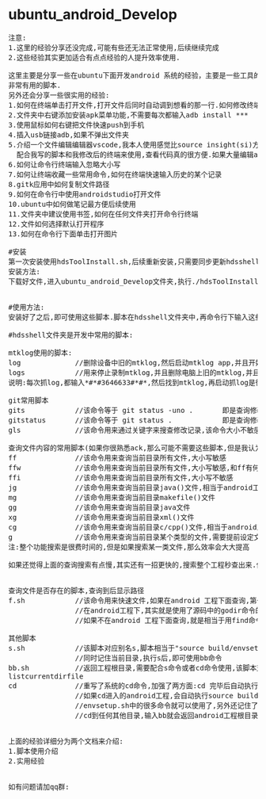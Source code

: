 # ubuntu_android_Develop
<pre>
注意:
1.这里的经验分享还没完成,可能有些还无法正常使用,后续继续完成
2.这些经验其实更加适合有点点经验的人提升效率使用.

这里主要是分享一些在ubuntu下面开发android 系统的经验，主要是一些工具的使用，加速开发,这里主要是分析一些
非常有用的脚本.
另外还会分享一些很实用的经验:
1.如何在终端单击打开文件,打开文件后同时自动调到想看的那一行.如何修改终端选中就是复制.
2.文件夹中右键添加安装apk菜单功能,不需要每次都输入adb install ***
3.使用鼠标如何右键把文件快速push到手机
4.插入usb链接adb,如果不弹出文件夹
5.介绍一个文件编辑编辑器vscode,我本人使用感觉比source insight(si)方便点,当然si也有比它强的地方.
  配合我写的脚本和我修改后的终端来使用,查看代码真的很方便.如果大量编辑android代码,当然,还是没有哪个编辑器能比的上androidstudio.
6.如何让命令行终端输入忽略大小写
7.如何让终端收藏一些常用命令,如何在终端快速输入历史的某个记录
8.gitk应用中如何复制文件路径
9.如何在命令行中使用androidstudio打开文件
10.ubuntu中如何做笔记最方便后续使用
11.文件夹中建议使用书签,如何在任何文件夹打开命令行终端
12.文件如何选择默认打开程序
13.如何在命令行下面单击打开图片

#安装
第一次安装使用hdsToolInstall.sh,后续重新安装,只需要同步更新hdsshell文件夹的文件即可.
安装方法:
下载好文件,进入ubuntu_android_Develop文件夹,执行./hdsToolInstall.sh,按照提示操作即可.


#使用方法:
安装好了之后,即可使用这些脚本.脚本在hdsshell文件夹中,再命令行下输入这些脚本的名字即可.

#hdsshell文件夹是开发中常用的脚本:

mtklog使用的脚本:
log             //删除设备中旧的mtklog,然后启动mtklog app,并且开始录制mtklog
logs            //用来停止录制mtklog,并且删除电脑上旧的mtklog,并且把android设备上面的mtklog pull到电脑上
说明:每次抓log,都输入*#*#3646633#*#*,然后找到mtklog,再启动抓log是很费力的.使用这里的脚本一步就完成了,很方便.

git常用脚本
gits            //该命令等于 git status -uno .       即是查询修改的文件status
gitstatus       //该命令等于 git status .            即是查询修改的文件和新添加的文件status
gls             //该命令用来通过关键字来搜查修改记录,该命令大小不敏感

查询文件内容的常用脚本(如果你很熟悉ack,那么可能不需要这些脚本,但是我认为ack的命令不好记忆,也没下面的命令输入快)
ff              //该命令用来查询当前目录所有文件,大小写敏感
ffw             //该命令用来查询当前目录所有文件,大小写敏感,和ff有何区别,就在用于ffw查询的是一个单词
ffi             //该命令用来查询当前目录所有文件,大小写不敏感
jg              //该命令用来查询当前目录java()文件,相当于android工程中的jgrep命令,却别就是jgrep仅限于android工程下面使用
mg              //该命令用来查询当前目录makefile()文件
gg              //该命令用来查询当前目录java文件  
xg              //该命令用来查询当前目录xml()文件
cg              //该命令用来查询当前目录c/cpp()文件,相当于android工程中的cgrep命令,却别就是cgrep仅限于android工程下面使用
g               //该命令用来查询当前目录某个类型的文件,需要提前设定文件类型
注:整个功能搜索是很费时间的,但是如果搜索某一类文件,那么效率会大大提高

如果还觉得上面的查询搜索有点慢,其实还有一招更快的,搜索整个工程秒查出来.但是也有缺陷.具体看使用说明


查询文件是否存在的脚本,查询到后显示路径
f.sh            //该命令用来快速文件,如果在android 工程下面查询,第一次查询可能慢,但是后面再查询任何文件都是立刻查询成功.
                //在android工程下,其实就是使用了源码中的godir命令的修改版,脚本会自动判断是否是在android工程下做查询.支持模糊和精确查询
                //如果不在android 工程下面查询,就是相当于用find命令递归查询当前目录

其他脚本
s.sh            //该脚本对应别名s,脚本相当于"source build/envsetup.sh && lunch",
                //同时记住当前目录,执行s后,即可使用bb命令
bb.sh           //返回工程根目录,需要配合s命令或者cd命令使用,该脚本对应别名bb
listcurrentdirfile
cd              //重写了系统的cd命令,加强了两方面:cd 完毕后自动执行ls命令,
                //如果cd进入的android工程,会自动执行source build/envsetup.sh,
                //envsetup.sh中的很多命令就可以使用了,另外还记住了android工程根目录,
                //cd到任何其他目录,输入bb就会返回android工程根目录


上面的经验详细分为两个文档来介绍:
1.脚本使用介绍
2.实用经验


如有问题请加qq群:
</pre>
